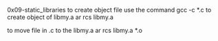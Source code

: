 0x09-static_libraries
to create object file use the command
    gcc -c *.c
to create object of libmy.a   ar rcs libmy.a

to move file in .c to the libmy.a ar rcs libmy.a *.o